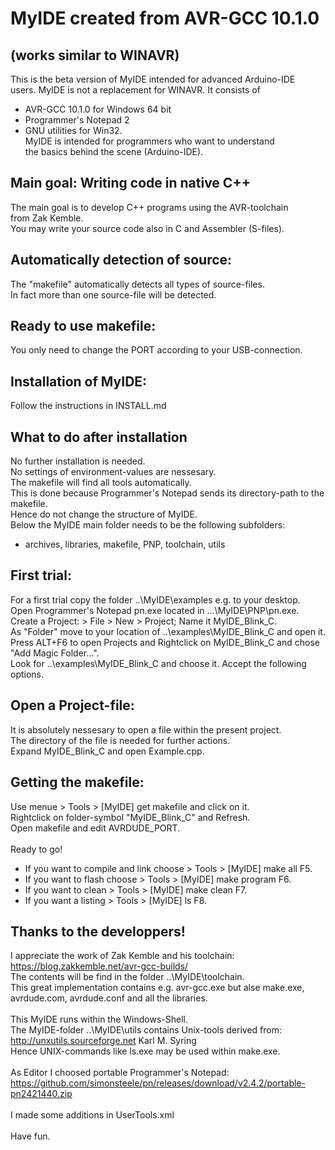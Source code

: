 # MyIDE created from AVR-GCC 10.1.0 
## (works similar to WINAVR)
This is the beta version of MyIDE intended for advanced Arduino-IDE<br>
users. MyIDE is not a replacement for WINAVR. It consists of <br>
* AVR-GCC 10.1.0 for Windows 64 bit
* Programmer's Notepad 2
* GNU utilities for Win32.<br>
MyIDE is intended for programmers who want to understand<br>
the basics behind the scene (Arduino-IDE).
## Main goal: Writing code in native C++
The main goal is to develop C++ programs using the AVR-toolchain<br>
from Zak Kemble.<br>
You may write your source code also in C and Assembler (S-files).<br>
## Automatically detection of source:<br>
The "makefile" automatically detects all types of source-files.<br>
In fact more than one source-file will be detected.<br>
## Ready to use makefile:<br>
You only need to change the PORT according to your USB-connection.
## Installation of MyIDE:<br>
Follow the instructions in INSTALL.md
## What to do after installation
No further installation is needed.<br>
No settings of environment-values are nessesary.<br>
The makefile will find all tools automatically.<br>
This is done because Programmer's Notepad sends its directory-path to the makefile.<br>
Hence do not change the structure of MyIDE.<br>
Below the MyIDE main folder needs to be the following subfolders: <br>
- archives, libraries, makefile, PNP, toolchain, utils<br>
## First trial:<br>
For a first trial copy the folder ..\MyIDE\examples e.g. to your desktop.<br>
Open Programmer's Notepad pn.exe located in ...\MyIDE\PNP\pn.exe.<br>
Create a Project: > File > New > Project; Name it MyIDE_Blink_C.<br>
As "Folder" move to your location of ..\examples\MyIDE_Blink_C and open it.<br>
Press ALT+F6 to open Projects and Rightclick on MyIDE_Blink_C and chose "Add Magic Folder...".<br>
Look for ..\examples\MyIDE_Blink_C and choose it. Accept the following options.<br>
## Open a Project-file:<br>
It is absolutely nessesary to open a file within the present project.<br> 
The directory of the file is needed for further actions.<br>
Expand MyIDE_Blink_C and open Example.cpp.<br>
## Getting the makefile:<br>
Use menue  > Tools > [MyIDE] get makefile and click on it.<br>
Rightclick on folder-symbol  "MyIDE_Blink_C" and Refresh.<br>
Open makefile and edit AVRDUDE_PORT.<br>
<br>
Ready to go!<br>
* If you want to compile and link choose > Tools > [MyIDE] make all F5.<br>
* If you want to flash choose            > Tools > [MyIDE] make program F6.<br>
* If you want to clean > Tools           > [MyIDE] make clean F7.<br>
* If you want a listing > Tools          > [MyIDE] ls F8.<br>

## Thanks to the developpers! 
I appreciate the work of Zak Kemble and his toolchain:<br>
https://blog.zakkemble.net/avr-gcc-builds/<br>
The contents will be find in the folder ..\MyIDE\toolchain.<br>
This great implementation contains e.g. avr-gcc.exe but alse make.exe,<br>
avrdude.com, avrdude.conf and all the libraries.<br>
<br>
This MyIDE runs within the Windows-Shell.<br>
The MyIDE-folder ..\MyIDE\utils contains Unix-tools derived from:<br>
http://unxutils.sourceforge.net Karl M. Syring<br>
Hence UNIX-commands like ls.exe may be used within make.exe.<br>
<br>
As Editor I choosed portable Programmer's Notepad:<br>
https://github.com/simonsteele/pn/releases/download/v2.4.2/portable-pn2421440.zip<br>
<br>
I made some additions in UserTools.xml<br>
<br>
Have fun.

